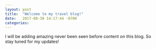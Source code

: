 ```yaml
---
layout: post
title:  "Welcome to my travel blog!"
date:   2017-08-30 14:17:44 -0700
categories: 
---
```

I will be adding amazing never been seen before content on this blog. So stay tuned for my updates!